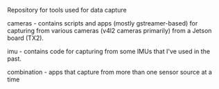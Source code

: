 Repository for tools used for data capture

cameras - contains scripts and apps (mostly gstreamer-based) for capturing
from various cameras (v4l2 cameras primarily) from a Jetson board (TX2).

imu - contains code for capturing from some IMUs that I've used in the past.  

combination - apps that capture from more than one sensor source at a time


